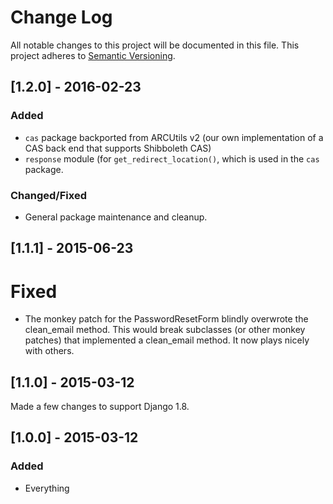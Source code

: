 # Change Log
All notable changes to this project will be documented in this file.
This project adheres to [Semantic Versioning](http://semver.org/).

## [1.2.0] - 2016-02-23

### Added

- `cas` package backported from ARCUtils v2 (our own implementation of
  a CAS back end that supports Shibboleth CAS)
- `response` module (for `get_redirect_location()`, which is used in the
  `cas` package.

### Changed/Fixed

- General package maintenance and cleanup.

## [1.1.1] - 2015-06-23

# Fixed
- The monkey patch for the PasswordResetForm blindly overwrote the
  clean_email method. This would break subclasses (or other monkey patches)
  that implemented a clean_email method. It now plays nicely with others.

## [1.1.0] - 2015-03-12

Made a few changes to support Django 1.8.

## [1.0.0] - 2015-03-12

### Added
- Everything
